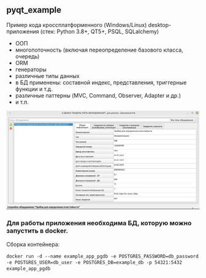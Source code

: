 ## pyqt_example
Пример кода кроссплатформенного (Windows/Linux) desktop-приложения (стек: Python 3.8+, QT5+, PSQL, SQLalchemy)
- ООП
- многопоточность (включая переопределение базового класса, очередь)
- ORM
- генераторы
- различные типы данных
- в БД применены: составной индекс, представления, триггерные функции и т.д.
- различные паттерны (MVC, Command, Observer, Adapter и др.)
- и т.п.

![Image alt](https://github.com/RuslanV/pyqt_example/blob/main/app_screenshot.png)

### Для работы приложения необходима БД, которую можно запустить в docker.
Сборка контейнера:
```
docker run -d --name example_app_pgdb -e POSTGRES_PASSWORD=db_password -e POSTGRES_USER=db_user -e POSTGRES_DB=example_db -p 54321:5432 example_app_pgdb
```
